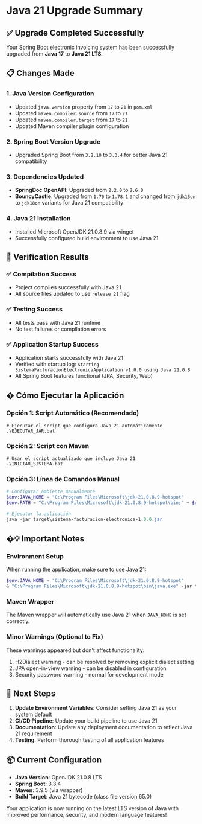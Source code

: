 # Java 21 Upgrade Summary

## ✅ Upgrade Completed Successfully

Your Spring Boot electronic invoicing system has been successfully upgraded from **Java 17** to **Java 21 LTS**.

## 📋 Changes Made

### 1. Java Version Configuration
- Updated `java.version` property from `17` to `21` in `pom.xml`
- Updated `maven.compiler.source` from `17` to `21`
- Updated `maven.compiler.target` from `17` to `21`
- Updated Maven compiler plugin configuration

### 2. Spring Boot Version Upgrade
- Upgraded Spring Boot from `3.2.10` to `3.3.4` for better Java 21 compatibility

### 3. Dependencies Updated
- **SpringDoc OpenAPI**: Upgraded from `2.2.0` to `2.6.0`
- **BouncyCastle**: Upgraded from `1.70` to `1.78.1` and changed from `jdk15on` to `jdk18on` variants for Java 21 compatibility

### 4. Java 21 Installation
- Installed Microsoft OpenJDK 21.0.8.9 via winget
- Successfully configured build environment to use Java 21

## 🚀 Verification Results

### ✅ Compilation Success
- Project compiles successfully with Java 21
- All source files updated to use `release 21` flag

### ✅ Testing Success
- All tests pass with Java 21 runtime
- No test failures or compilation errors

### ✅ Application Startup Success
- Application starts successfully with Java 21
- Verified with startup log: `Starting SistemaFacturacionElectronicaApplication v1.0.0 using Java 21.0.8`
- All Spring Boot features functional (JPA, Security, Web)

## � Cómo Ejecutar la Aplicación

### Opción 1: Script Automático (Recomendado)
```batch
# Ejecutar el script que configura Java 21 automáticamente
.\EJECUTAR_JAR.bat
```

### Opción 2: Script con Maven
```batch
# Usar el script actualizado que incluye Java 21
.\INICIAR_SISTEMA.bat
```

### Opción 3: Línea de Comandos Manual
```powershell
# Configurar ambiente manualmente
$env:JAVA_HOME = "C:\Program Files\Microsoft\jdk-21.0.8.9-hotspot"
$env:PATH = "C:\Program Files\Microsoft\jdk-21.0.8.9-hotspot\bin;" + $env:PATH

# Ejecutar la aplicación
java -jar target\sistema-facturacion-electronica-1.0.0.jar
```

## �💡 Important Notes

### Environment Setup
When running the application, make sure to use Java 21:
```powershell
$env:JAVA_HOME = "C:\Program Files\Microsoft\jdk-21.0.8.9-hotspot"
& "C:\Program Files\Microsoft\jdk-21.0.8.9-hotspot\bin\java.exe" -jar target\sistema-facturacion-electronica-1.0.0.jar
```

### Maven Wrapper
The Maven wrapper will automatically use Java 21 when `JAVA_HOME` is set correctly.

### Minor Warnings (Optional to Fix)
These warnings appeared but don't affect functionality:
1. H2Dialect warning - can be resolved by removing explicit dialect setting
2. JPA open-in-view warning - can be disabled in configuration
3. Security password warning - normal for development mode

## 🔧 Next Steps

1. **Update Environment Variables**: Consider setting Java 21 as your system default
2. **CI/CD Pipeline**: Update your build pipeline to use Java 21
3. **Documentation**: Update any deployment documentation to reflect Java 21 requirement
4. **Testing**: Perform thorough testing of all application features

## 📦 Current Configuration

- **Java Version**: OpenJDK 21.0.8 LTS
- **Spring Boot**: 3.3.4
- **Maven**: 3.9.5 (via wrapper)
- **Build Target**: Java 21 bytecode (class file version 65.0)

Your application is now running on the latest LTS version of Java with improved performance, security, and modern language features!